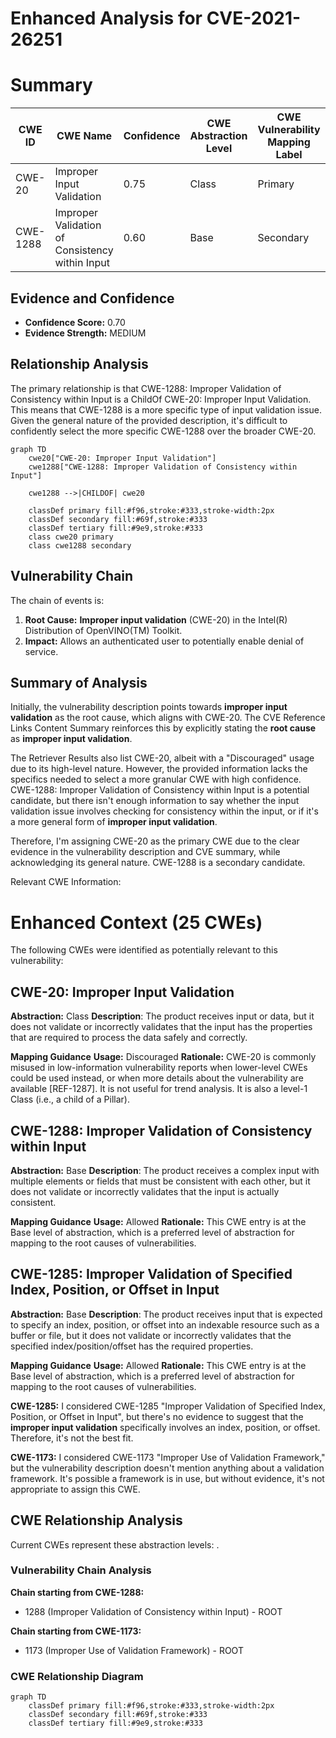 # Enhanced Analysis for CVE-2021-26251

# Summary
| CWE ID | CWE Name | Confidence | CWE Abstraction Level | CWE Vulnerability Mapping Label | CWE-Vulnerability Mapping Notes |
|---|---|---|---|---|---|
| CWE-20 | Improper Input Validation | 0.75 | Class | Primary | Discouraged |
| CWE-1288 | Improper Validation of Consistency within Input | 0.60 | Base | Secondary | Allowed |

## Evidence and Confidence

*   **Confidence Score:** 0.70
*   **Evidence Strength:** MEDIUM

## Relationship Analysis
The primary relationship is that CWE-1288: Improper Validation of Consistency within Input is a ChildOf CWE-20: Improper Input Validation. This means that CWE-1288 is a more specific type of input validation issue. Given the general nature of the provided description, it's difficult to confidently select the more specific CWE-1288 over the broader CWE-20.

```mermaid
graph TD
    cwe20["CWE-20: Improper Input Validation"]
    cwe1288["CWE-1288: Improper Validation of Consistency within Input"]
    
    cwe1288 -->|CHILDOF| cwe20
    
    classDef primary fill:#f96,stroke:#333,stroke-width:2px
    classDef secondary fill:#69f,stroke:#333
    classDef tertiary fill:#9e9,stroke:#333
    class cwe20 primary
    class cwe1288 secondary
```

## Vulnerability Chain
The chain of events is:
1.  **Root Cause:** **Improper input validation** (CWE-20) in the Intel(R) Distribution of OpenVINO(TM) Toolkit.
2.  **Impact:** Allows an authenticated user to potentially enable denial of service.

## Summary of Analysis
Initially, the vulnerability description points towards **improper input validation** as the root cause, which aligns with CWE-20. The CVE Reference Links Content Summary reinforces this by explicitly stating the **root cause** as **improper input validation**.

The Retriever Results also list CWE-20, albeit with a "Discouraged" usage due to its high-level nature. However, the provided information lacks the specifics needed to select a more granular CWE with high confidence. CWE-1288: Improper Validation of Consistency within Input is a potential candidate, but there isn't enough information to say whether the input validation issue involves checking for consistency within the input, or if it's a more general form of **improper input validation**.

Therefore, I'm assigning CWE-20 as the primary CWE due to the clear evidence in the vulnerability description and CVE summary, while acknowledging its general nature. CWE-1288 is a secondary candidate.

Relevant CWE Information:

# Enhanced Context (25 CWEs)
The following CWEs were identified as potentially relevant to this vulnerability:

## CWE-20: Improper Input Validation
**Abstraction:** Class
**Description**:
The product receives input or data, but it does
        not validate or incorrectly validates that the input has the
        properties that are required to process the data safely and
        correctly.

**Mapping Guidance**
**Usage:** Discouraged
**Rationale:** CWE-20 is commonly misused in low-information vulnerability reports when lower-level CWEs could be used instead, or when more details about the vulnerability are available [REF-1287]. It is not useful for trend analysis. It is also a level-1 Class (i.e., a child of a Pillar).

## CWE-1288: Improper Validation of Consistency within Input
**Abstraction:** Base
**Description**:
The product receives a complex input with multiple elements or fields that must be consistent with each other, but it does not validate or incorrectly validates that the input is actually consistent.

**Mapping Guidance**
**Usage:** Allowed
**Rationale:** This CWE entry is at the Base level of abstraction, which is a preferred level of abstraction for mapping to the root causes of vulnerabilities.

## CWE-1285: Improper Validation of Specified Index, Position, or Offset in Input
**Abstraction:** Base
**Description**:
The product receives input that is expected to specify an index, position, or offset into an indexable resource such as a buffer or file, but it does not validate or incorrectly validates that the specified index/position/offset has the required properties.

**Mapping Guidance**
**Usage:** Allowed
**Rationale:** This CWE entry is at the Base level of abstraction, which is a preferred level of abstraction for mapping to the root causes of vulnerabilities.

**CWE-1285:**
I considered CWE-1285 "Improper Validation of Specified Index, Position, or Offset in Input", but there's no evidence to suggest that the **improper input validation** specifically involves an index, position, or offset. Therefore, it's not the best fit.

**CWE-1173:**
I considered CWE-1173 "Improper Use of Validation Framework," but the vulnerability description doesn't mention anything about a validation framework. It's possible a framework is in use, but without evidence, it's not appropriate to assign this CWE.


## CWE Relationship Analysis

Current CWEs represent these abstraction levels: .


### Vulnerability Chain Analysis

**Chain starting from CWE-1288:**
- 1288 (Improper Validation of Consistency within Input) - ROOT


**Chain starting from CWE-1173:**
- 1173 (Improper Use of Validation Framework) - ROOT



### CWE Relationship Diagram

```mermaid
graph TD
    classDef primary fill:#f96,stroke:#333,stroke-width:2px
    classDef secondary fill:#69f,stroke:#333
    classDef tertiary fill:#9e9,stroke:#333
```